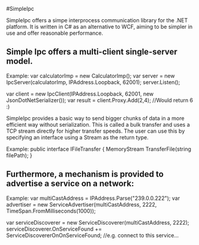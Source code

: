 #SimpleIpc

SimpleIpc offers a simpe interprocess communication library for the .NET platform.
It is written in C# as an alternative to WCF, aiming to be simpler in use and offer reasonable performance.

Simple Ipc offers a multi-client single-server model.
----------------------------------------------------------------------------------------------------------------------

Example: 
  var calculatorImp = new CalculatorImp();
  var server = new IpcServer<ICalculator>(calculatorImp, IPAddress.Loopback, 62001);
  server.Listen();
                
  var client = new IpcClient<ICalculator>(IPAddress.Loopback, 62001, new JsonDotNetSerializer());
  var result = client.Proxy.Add(2,4); //Would return 6 :)

SimpleIpc provides a basic way to send bigger chunks of data in a more efficient way without serialization.
This is called a bulk transfer and uses a TCP stream directly for higher transfer speeds.
The user can use this by specifying an interface using a Stream as the return type.

Example:
  public interface IFileTransfer
  {
    MemoryStream TransferFile(string filePath);
  }

Furthermore, a mechanism is provided to advertise a service on a network:
----------------------------------------------------------------------------------------------------------------------

Example:
  var multiCastAddress = IPAddress.Parse("239.0.0.222");
  var advertiser = new ServiceAdvertiser<ICalculator>(multiCastAddress, 2222, TimeSpan.FromMilliseconds(1000));

  var serviceDiscoverer = new ServiceDiscoverer<ICalculator>(multiCastAddress, 2222);
  serviceDiscoverer.OnServiceFound += ServiceDiscovererOnOnServiceFound; //e.g. connect to this service...
  
  



